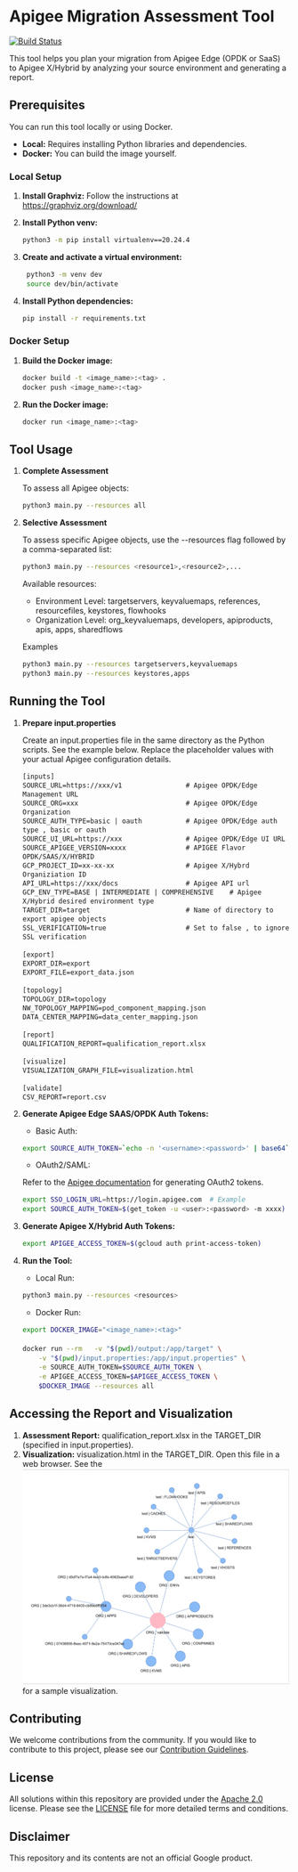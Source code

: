 # Apigee Migration Assessment Tool

[![Build Status](https://github.com/apigee/apigee-migration-assessment-tool/actions/workflows/tests.yml/badge.svg)](https://github.com/apigee/apigee-migration-assessment-tool/actions/workflows/tests.yml)

This tool helps you plan your migration from Apigee Edge (OPDK or SaaS) to Apigee X/Hybrid by analyzing your source environment and generating a report.

## Prerequisites

You can run this tool locally or using Docker.

* **Local:** Requires installing Python libraries and dependencies.
* **Docker:**  You can build the image yourself.

### Local Setup

1. **Install Graphviz:** Follow the instructions at https://graphviz.org/download/

2. **Install Python venv:**

   ```bash
   python3 -m pip install virtualenv==20.24.4
   ```
3. **Create and activate a virtual environment:**
   ```bash
    python3 -m venv dev
    source dev/bin/activate
   ```
4. **Install Python dependencies:**
    ```bash
    pip install -r requirements.txt
    ```

### Docker Setup
1. **Build the Docker image:**
    ```bash
    docker build -t <image_name>:<tag> .
    docker push <image_name>:<tag>
    ```

2. **Run the Docker image:**
    ```bash
    docker run <image_name>:<tag>
    ```

## Tool Usage
1. **Complete Assessment**

    To assess all Apigee objects:
    ```bash
    python3 main.py --resources all
    ```

2. **Selective Assessment**

    To assess specific Apigee objects, use the --resources flag followed by a comma-separated list:
    ```bash
    python3 main.py --resources <resource1>,<resource2>,...
    ```
    Available resources:
    * Environment Level: targetservers, keyvaluemaps, references, resourcefiles, keystores, flowhooks
    * Organization Level: org_keyvaluemaps, developers, apiproducts, apis, apps, sharedflows

    Examples

    ```bash
    python3 main.py --resources targetservers,keyvaluemaps
    python3 main.py --resources keystores,apps
    ```
## Running the Tool
1. **Prepare input.properties**

    Create an input.properties file in the same directory as the Python scripts. See the example below. Replace the placeholder values with your actual Apigee configuration details.
    ```
    [inputs]      
    SOURCE_URL=https://xxx/v1                # Apigee OPDK/Edge Management URL 
    SOURCE_ORG=xxx                           # Apigee OPDK/Edge Organization
    SOURCE_AUTH_TYPE=basic | oauth           # Apigee OPDK/Edge auth type , basic or oauth
    SOURCE_UI_URL=https://xxx                # Apigee OPDK/Edge UI URL
    SOURCE_APIGEE_VERSION=xxxx               # APIGEE Flavor OPDK/SAAS/X/HYBRID
    GCP_PROJECT_ID=xx-xx-xx                  # Apigee X/Hybrd Organiziation ID
    API_URL=https://xxx/docs                 # Apigee API url
    GCP_ENV_TYPE=BASE | INTERMEDIATE | COMPREHENSIVE    # Apigee X/Hybrid desired environment type
    TARGET_DIR=target                        # Name of directory to export apigee objects 
    SSL_VERIFICATION=true                    # Set to false , to ignore SSL verification

    [export]
    EXPORT_DIR=export
    EXPORT_FILE=export_data.json

    [topology]
    TOPOLOGY_DIR=topology
    NW_TOPOLOGY_MAPPING=pod_component_mapping.json
    DATA_CENTER_MAPPING=data_center_mapping.json

    [report]
    QUALIFICATION_REPORT=qualification_report.xlsx

    [visualize]
    VISUALIZATION_GRAPH_FILE=visualization.html

    [validate]
    CSV_REPORT=report.csv
    ```
2. **Generate Apigee Edge SAAS/OPDK Auth Tokens:**

    * Basic Auth:
    ```bash
    export SOURCE_AUTH_TOKEN=`echo -n '<username>:<password>' | base64`
    ```
    *  OAuth2/SAML:
    
    Refer to the [Apigee documentation](https://docs.apigee.com/api-platform/system-administration/management-api-overview) for generating OAuth2 tokens.
    ```bash
    export SSO_LOGIN_URL=https://login.apigee.com  # Example
    export SOURCE_AUTH_TOKEN=$(get_token -u <user>:<password> -m xxxx) # Example using a helper script
    ```

3. **Generate Apigee X/Hybrid Auth Tokens:**
    ```bash
    export APIGEE_ACCESS_TOKEN=$(gcloud auth print-access-token)
    ```
4. **Run the Tool:**

    * Local Run:
    ```bash
    python3 main.py --resources <resources>
    ```

    * Docker Run:
    ```bash
    export DOCKER_IMAGE="<image_name>:<tag>"

    docker run --rm   -v "$(pwd)/output:/app/target" \
        -v "$(pwd)/input.properties:/app/input.properties" \
        -e SOURCE_AUTH_TOKEN=$SOURCE_AUTH_TOKEN \
        -e APIGEE_ACCESS_TOKEN=$APIGEE_ACCESS_TOKEN \
        $DOCKER_IMAGE --resources all
    ```

## Accessing the Report and Visualization

1. **Assessment Report:**
    qualification_report.xlsx in the TARGET_DIR (specified in input.properties).
2. **Visualization:**
    visualization.html in the TARGET_DIR. Open this file in a web browser. 
    See the ![alt text](assets/visualization.png) for a sample visualization.


## Contributing
We welcome contributions from the community. If you would like to contribute to this project, please see our [Contribution Guidelines](./CONTRIBUTING.md).

## License

All solutions within this repository are provided under the
[Apache 2.0](https://www.apache.org/licenses/LICENSE-2.0) license.
Please see the [LICENSE](./LICENSE) file for more detailed terms and conditions.

## Disclaimer

This repository and its contents are not an official Google product.
